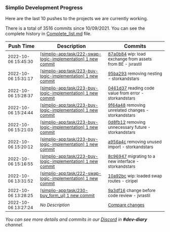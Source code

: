 
### Simplio Development Progress

Here are the last 10 pushes to the projects we are currently working.

There is a total of 3516 commits since 10/09/2021. You can see the complete history in
 [Complete_list.md](Complete_list.md) file.

| Push Time | Description | Commits |
| --- | --- | --- |
| <sub>2022-10-06 15:45:30</sub> | <sub>[[simplio-app:task/222\-swap\-logic\-implementation] 1 new commit](https://github.com/SimplioOfficial/simplio-app/commit/87a0b84be6f75782f8dc5ae8b2abc8750f563ee4)</sub> | <sub>[87a0b84](https://github.com/SimplioOfficial/simplio-app/commit/87a0b84be6f75782f8dc5ae8b2abc8750f563ee4) wip: load exchange from assets from BE - jvrastil</sub> |
| <sub>2022-10-06 15:31:17</sub> | <sub>[[simplio-app:task/223\-buy\-logic\-implementation] 1 new commit](https://github.com/SimplioOfficial/simplio-app/commit/95ba293cbf344039c4027a2931a05c11bd7baa05)</sub> | <sub>[95ba293](https://github.com/SimplioOfficial/simplio-app/commit/95ba293cbf344039c4027a2931a05c11bd7baa05) removing nesting - storkandstars</sub> |
| <sub>2022-10-06 15:28:37</sub> | <sub>[[simplio-app:task/223\-buy\-logic\-implementation] 1 new commit](https://github.com/SimplioOfficial/simplio-app/commit/0461d371c0259f4035405e066d65f11344764f5f)</sub> | <sub>[0461d37](https://github.com/SimplioOfficial/simplio-app/commit/0461d371c0259f4035405e066d65f11344764f5f) reading code value from error - storkandstars</sub> |
| <sub>2022-10-06 15:24:44</sub> | <sub>[[simplio-app:task/223\-buy\-logic\-implementation] 1 new commit](https://github.com/SimplioOfficial/simplio-app/commit/9f64a4864ca8863697e3e5a67e40c471edd1fa57)</sub> | <sub>[9f64a48](https://github.com/SimplioOfficial/simplio-app/commit/9f64a4864ca8863697e3e5a67e40c471edd1fa57) removing unrelated changes - storkandstars</sub> |
| <sub>2022-10-06 15:21:03</sub> | <sub>[[simplio-app:task/223\-buy\-logic\-implementation] 1 new commit](https://github.com/SimplioOfficial/simplio-app/commit/0d8fb128763eb9803afbcea6b5bceb305d3232f1)</sub> | <sub>[0d8fb12](https://github.com/SimplioOfficial/simplio-app/commit/0d8fb128763eb9803afbcea6b5bceb305d3232f1) removing unnecessary future - storkandstars</sub> |
| <sub>2022-10-06 15:20:12</sub> | <sub>[[simplio-app:task/223\-buy\-logic\-implementation] 1 new commit](https://github.com/SimplioOfficial/simplio-app/commit/a956a4c57caf02c6d56c10afe62ee4f5f5e1e120)</sub> | <sub>[a956a4c](https://github.com/SimplioOfficial/simplio-app/commit/a956a4c57caf02c6d56c10afe62ee4f5f5e1e120) removing unused import - storkandstars</sub> |
| <sub>2022-10-06 15:16:55</sub> | <sub>[[simplio-app:task/223\-buy\-logic\-implementation] 1 new commit](https://github.com/SimplioOfficial/simplio-app/commit/8c9694717258d26f476479a831add9171d5d45f6)</sub> | <sub>[8c96947](https://github.com/SimplioOfficial/simplio-app/commit/8c9694717258d26f476479a831add9171d5d45f6) migrating to a new interface - storkandstars</sub> |
| <sub>2022-10-06 13:31:52</sub> | <sub>[[simplio-app:task/222\-swap\-logic\-implementation] 1 new commit](https://github.com/SimplioOfficial/simplio-app/commit/10a92bc75ce17bd2b9e61b27ce7d715f9456daea)</sub> | <sub>[10a92bc](https://github.com/SimplioOfficial/simplio-app/commit/10a92bc75ce17bd2b9e61b27ce7d715f9456daea) wip: loaded swap routes - ciripel</sub> |
| <sub>2022-10-06 13:28:25</sub> | <sub>[[simplio-app:task/230\-buy\_form\_ui] 1 new commit](https://github.com/SimplioOfficial/simplio-app/commit/9a3df1691212197845e53a1887dac59a9fef84a8)</sub> | <sub>[9a3df16](https://github.com/SimplioOfficial/simplio-app/commit/9a3df1691212197845e53a1887dac59a9fef84a8) change before code review - jvrastil</sub> |
| <sub>2022-10-06 13:27:24</sub> | <sub>_No Description_</sub> | <sub>[Compare changes](https://github.com/SimplioOfficial/simplio-app/compare/d8167627d2f9...c9f6a3c164b6)</sub> |

_You can see more details and commits in our [Discord](https://discord.gg/aKhjuwZmdP) in **#dev-diary** channel._
